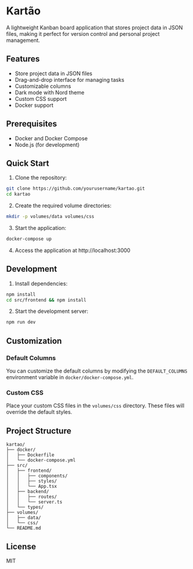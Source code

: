 # Kartão

A lightweight Kanban board application that stores project data in JSON files, making it perfect for version control and personal project management.

## Features

- Store project data in JSON files
- Drag-and-drop interface for managing tasks
- Customizable columns
- Dark mode with Nord theme
- Custom CSS support
- Docker support

## Prerequisites

- Docker and Docker Compose
- Node.js (for development)

## Quick Start

1. Clone the repository:
```bash
git clone https://github.com/yourusername/kartao.git
cd kartao
```

2. Create the required volume directories:
```bash
mkdir -p volumes/data volumes/css
```

3. Start the application:
```bash
docker-compose up
```

4. Access the application at http://localhost:3000

## Development

1. Install dependencies:
```bash
npm install
cd src/frontend && npm install
```

2. Start the development server:
```bash
npm run dev
```

## Customization

### Default Columns

You can customize the default columns by modifying the `DEFAULT_COLUMNS` environment variable in `docker/docker-compose.yml`.

### Custom CSS

Place your custom CSS files in the `volumes/css` directory. These files will override the default styles.

## Project Structure

```
kartao/
├── docker/
│   ├── Dockerfile
│   └── docker-compose.yml
├── src/
│   ├── frontend/
│   │   ├── components/
│   │   ├── styles/
│   │   └── App.tsx
│   ├── backend/
│   │   ├── routes/
│   │   └── server.ts
│   └── types/
├── volumes/
│   ├── data/
│   └── css/
└── README.md
```

## License

MIT 